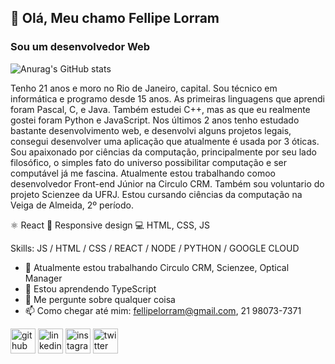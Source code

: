 ## 👋 Olá, Meu chamo Fellipe Lorram
### Sou um desenvolvedor Web

![Anurag's GitHub stats](https://github-readme-stats.vercel.app/api?username=FellipeLorram&show_icons=true&theme=radical)

Tenho 21 anos e moro no Rio de Janeiro, capital. Sou técnico em informática e programo desde 15 anos. As primeiras linguagens que aprendi foram Pascal, C, e Java. Também estudei C++, mas as que eu realmente gostei foram Python e JavaScript. Nos últimos 2 anos tenho estudado bastante desenvolvimento web, e desenvolvi alguns projetos legais, consegui desenvolver uma aplicação que atualmente é usada por 3 óticas. 
Sou apaixonado por ciências da computação, principalmente por seu lado filosófico, o simples fato do universo possibilitar computação e ser computável já me fascina. 
Atualmente estou trabalhando comoo desenvolvedor Front-end Júnior na Circulo CRM. Também sou voluntario do projeto Scienzee da UFRJ. Estou cursando ciências da computação na Veiga de Almeida, 2º período. 

⚛  React
📱 Responsive design
💻 HTML, CSS, JS

Skills: JS / HTML / CSS / REACT / NODE / PYTHON / GOOGLE CLOUD

- 🔭 Atualmente estou trabalhando Circulo CRM, Scienzee, Optical Manager
- 🌱 Estou aprendendo TypeScript  
- 💬 Me pergunte sobre qualquer coisa
- 📫 Como chegar até mim: fellipelorram@gmail.com, 21 98073-7371


[<img src='https://cdn.jsdelivr.net/npm/simple-icons@3.0.1/icons/github.svg' alt='github' height='40'>](https://github.com/https://github.com/FellipeLorram)  [<img src='https://cdn.jsdelivr.net/npm/simple-icons@3.0.1/icons/linkedin.svg' alt='linkedin' height='40'>](https://www.linkedin.com/in/https://www.linkedin.com/in/fellipe-lorram-bezerra-da-silva-61a364201//)  [<img src='https://cdn.jsdelivr.net/npm/simple-icons@3.0.1/icons/instagram.svg' alt='instagram' height='40'>](https://www.instagram.com/@fellipelorram.silva/)  [<img src='https://cdn.jsdelivr.net/npm/simple-icons@3.0.1/icons/twitter.svg' alt='twitter' height='40'>](https://twitter.com/@MustafiLorram)  

